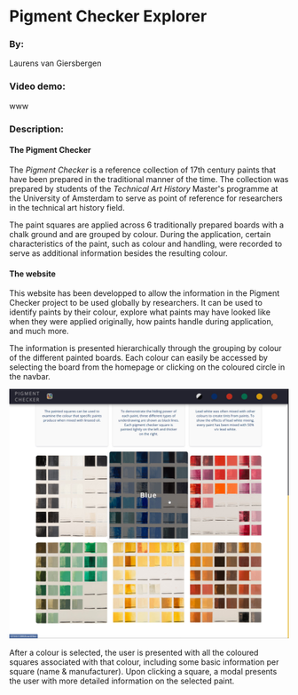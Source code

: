 # Pigment Checker Explorer

### By: 
Laurens van Giersbergen

### Video demo: 
www

### Description:

#### The Pigment Checker
The _Pigment Checker_ is a reference collection of 17th century paints that have been prepared in the traditional manner of the time. The collection was prepared by students of the _Technical Art History_ Master's programme at the University of Amsterdam to serve as point of reference for researchers in the technical art history field.

The paint squares are applied across 6 traditionally prepared boards with a chalk ground and are grouped by colour. During the application, certain characteristics of the paint, such as colour and handling, were recorded to serve as additional information besides the resulting colour.

#### The website
This website has been developped to allow the information in the Pigment Checker project to be used globally by researchers. It can be used to identify paints by their colour, explore what paints may have looked like when they were applied originally, how paints handle during application, and much more. 

The information is presented hierarchically through the grouping by colour of the different painted boards. Each colour can easily be accessed by selecting the board from the homepage or clicking on the coloured circle in the navbar.

![Homepage](homepage.jpg)

After a colour is selected, the user is presented with all the coloured squares associated with that colour, including some basic information per square (name & manufacturer). Upon clicking a square, a modal presents the user with more detailed information on the selected paint.
